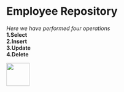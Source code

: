 # Employee Repository

*Here we have performed four operations*
<br/>
**1.Select**
<br/>
**2.Insert**
<br/>
**3.Update** 
<br/>
**4.Delete**
<br/>
<div style="width:60px ; height:60px">
<img src="C:\Users\jayaharinis\OneDrive - inteleants.com\Pictures\Screenshots" style=" width:60px ; height:60px " >
<div>

